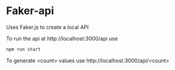 # Faker-api
Uses Faker.js to create a local API

To run the api at http://localhost:3000/api use

```sh
npm run start
```

To generate \<count\> values use http://localhost:3000/api/\<count\>
